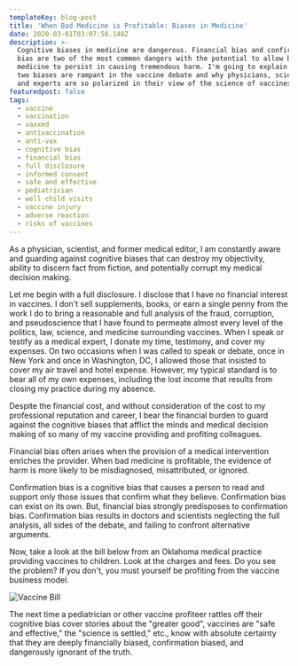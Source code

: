 ```yaml
---
templateKey: blog-post
title: 'When Bad Medicine is Profitable: Biases in Medicine'
date: 2020-03-01T03:07:50.148Z
description: >-
  Cognitive biases in medicine are dangerous. Financial bias and confirmation
  bias are two of the most common dangers with the potential to allow bad
  medicine to persist in causing tremendous harm. I'm going to explain why these
  two biases are rampant in the vaccine debate and why physicians, scientists,
  and experts are so polarized in their view of the science of vaccines.
featuredpost: false
tags:
  - vaccine
  - vaccination
  - vaxxed
  - antivaccination
  - anti-vax
  - cognitive bias
  - financial bias
  - full disclosure
  - informed consent
  - safe and effective
  - pediatrician
  - well child visits
  - vaccine injury
  - adverse reaction
  - risks of vaccines
---
```

As a physician, scientist, and former medical editor, I am constantly aware and guarding against cognitive biases that can destroy my objectivity, ability to discern fact from fiction, and potentially corrupt my medical decision making.

Let me begin with a full disclosure. I disclose that I have no financial interest in vaccines. I don't sell supplements, books, or earn a single penny from the work I do to bring a reasonable and full analysis of the fraud, corruption, and pseudoscience that I have found to permeate almost every level of the politics, law, science, and medicine surrounding vaccines. When I speak or testify as a medical expert, I donate my time, testimony, and cover my expenses. On two occasions when I was called to speak or debate, once in New York and once in Washington, DC, I allowed those that insisted to cover my air travel and hotel expense. However, my typical standard is to bear all of my own expenses, including the lost income that results from closing my practice during my absence.

Despite the financial cost, and without consideration of the cost to my professional reputation and career, I bear the financial burden to guard against the cognitive biases that afflict the minds and medical decision making of so many of my vaccine providing and profiting colleagues.

Financial bias often arises when the provision of a medical intervention enriches the provider. When bad medicine is profitable, the evidence of harm is more likely to be misdiagnosed, misattributed, or ignored.

Confirmation bias is a cognitive bias that causes a person to read and support only those issues that confirm what they believe. Confirmation bias can exist on its own. But, financial bias strongly predisposes to confirmation bias. Confirmation bias results in doctors and scientists neglecting the full analysis, all sides of the debate, and failing to confront alternative arguments.

Now, take a look at the bill below from an Oklahoma medical practice providing vaccines to children. Look at the charges and fees. Do you see the problem? If you don't, you must yourself be profiting from the vaccine business model.

![Vaccine Bill](/img/88166286_10221436510759546_76055448381292544_n.jpg "Vaccine Bill")

The next time a pediatrician or other vaccine profiteer rattles off their cognitive bias cover stories about the "greater good", vaccines are "safe and effective," the "science is settled," etc., know with absolute certainty that they are deeply financially biased, confirmation biased, and dangerously ignorant of the truth.